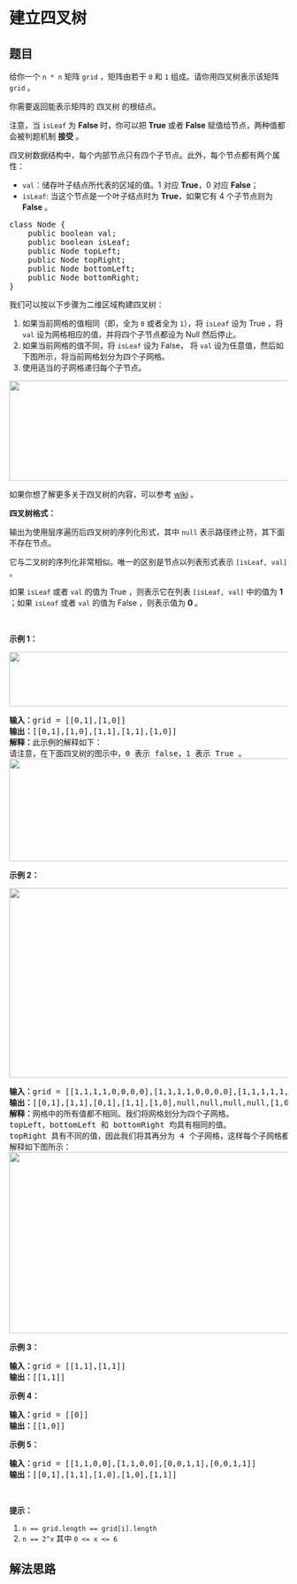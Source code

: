 # 建立四叉树

## 题目

<HTML><p>给你一个 <code>n * n</code> 矩阵 <code>grid</code> ，矩阵由若干 <code>0</code> 和 <code>1</code> 组成。请你用四叉树表示该矩阵 <code>grid</code> 。</p>

<p>你需要返回能表示矩阵的 四叉树 的根结点。</p>

<p>注意，当 <code>isLeaf</code> 为 <strong>False </strong>时，你可以把 <strong>True</strong> 或者 <strong>False</strong> 赋值给节点，两种值都会被判题机制 <strong>接受</strong> 。</p>

<p>四叉树数据结构中，每个内部节点只有四个子节点。此外，每个节点都有两个属性：</p>

<ul>
	<li><code>val</code>：储存叶子结点所代表的区域的值。1 对应 <strong>True</strong>，0 对应 <strong>False</strong>；</li>
	<li><code>isLeaf</code>: 当这个节点是一个叶子结点时为 <strong>True</strong>，如果它有 4 个子节点则为 <strong>False</strong> 。</li>
</ul>

<pre>class Node {
    public boolean val;
&nbsp; &nbsp; public boolean isLeaf;
&nbsp; &nbsp; public Node topLeft;
&nbsp; &nbsp; public Node topRight;
&nbsp; &nbsp; public Node bottomLeft;
&nbsp; &nbsp; public Node bottomRight;
}</pre>

<p>我们可以按以下步骤为二维区域构建四叉树：</p>

<ol>
	<li>如果当前网格的值相同（即，全为 <code>0</code> 或者全为 <code>1</code>），将 <code>isLeaf</code> 设为 True ，将 <code>val</code> 设为网格相应的值，并将四个子节点都设为 Null 然后停止。</li>
	<li>如果当前网格的值不同，将 <code>isLeaf</code> 设为 False， 将 <code>val</code> 设为任意值，然后如下图所示，将当前网格划分为四个子网格。</li>
	<li>使用适当的子网格递归每个子节点。</li>
</ol>

<p><img alt="" src="https://assets.leetcode.com/uploads/2020/02/11/new_top.png" style="height: 181px; width: 777px;"></p>

<p>如果你想了解更多关于四叉树的内容，可以参考 <a href="https://en.wikipedia.org/wiki/Quadtree">wiki</a> 。</p>

<p><strong>四叉树格式：</strong></p>

<p>输出为使用层序遍历后四叉树的序列化形式，其中 <code>null</code> 表示路径终止符，其下面不存在节点。</p>

<p>它与二叉树的序列化非常相似。唯一的区别是节点以列表形式表示 <code>[isLeaf, val]</code> 。</p>

<p>如果 <code>isLeaf</code> 或者 <code>val</code> 的值为 True ，则表示它在列表&nbsp;<code>[isLeaf, val]</code> 中的值为 <strong>1</strong> ；如果 <code>isLeaf</code> 或者 <code>val</code> 的值为 False ，则表示值为 <strong>0 </strong>。</p>

<p>&nbsp;</p>

<p><strong>示例 1：</strong></p>

<p><img alt="" src="https://assets.leetcode.com/uploads/2020/02/11/grid1.png" style="height: 99px; width: 777px;"></p>

<pre><strong>输入：</strong>grid = [[0,1],[1,0]]
<strong>输出：</strong>[[0,1],[1,0],[1,1],[1,1],[1,0]]
<strong>解释：</strong>此示例的解释如下：
请注意，在下面四叉树的图示中，0 表示 false，1 表示 True 。
<img alt="" src="https://assets.leetcode.com/uploads/2020/02/12/e1tree.png" style="height: 186px; width: 777px;">
</pre>

<p><strong>示例 2：</strong></p>

<p><img alt="" src="https://assets.leetcode.com/uploads/2020/02/12/e2mat.png" style="height: 343px; width: 777px;"></p>

<pre><strong>输入：</strong>grid = [[1,1,1,1,0,0,0,0],[1,1,1,1,0,0,0,0],[1,1,1,1,1,1,1,1],[1,1,1,1,1,1,1,1],[1,1,1,1,0,0,0,0],[1,1,1,1,0,0,0,0],[1,1,1,1,0,0,0,0],[1,1,1,1,0,0,0,0]]
<strong>输出：</strong>[[0,1],[1,1],[0,1],[1,1],[1,0],null,null,null,null,[1,0],[1,0],[1,1],[1,1]]
<strong>解释：</strong>网格中的所有值都不相同。我们将网格划分为四个子网格。
topLeft，bottomLeft 和 bottomRight 均具有相同的值。
topRight 具有不同的值，因此我们将其再分为 4 个子网格，这样每个子网格都具有相同的值。
解释如下图所示：
<img alt="" src="https://assets.leetcode.com/uploads/2020/02/12/e2tree.png" style="height: 328px; width: 777px;">
</pre>

<p><strong>示例 3：</strong></p>

<pre><strong>输入：</strong>grid = [[1,1],[1,1]]
<strong>输出：</strong>[[1,1]]
</pre>

<p><strong>示例 4：</strong></p>

<pre><strong>输入：</strong>grid = [[0]]
<strong>输出：</strong>[[1,0]]
</pre>

<p><strong>示例 5：</strong></p>

<pre><strong>输入：</strong>grid = [[1,1,0,0],[1,1,0,0],[0,0,1,1],[0,0,1,1]]
<strong>输出：</strong>[[0,1],[1,1],[1,0],[1,0],[1,1]]
</pre>

<p>&nbsp;</p>

<p><strong>提示：</strong></p>

<ol>
	<li><code>n == grid.length == grid[i].length</code></li>
	<li><code>n == 2^x</code> 其中 <code>0 &lt;= x &lt;= 6</code></li>
</ol>
</HTML>

## 解法思路
